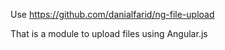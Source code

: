 Use https://github.com/danialfarid/ng-file-upload

That is a module to upload files using Angular.js